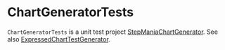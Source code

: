 # ChartGeneratorTests

`ChartGeneratorTests` is a unit test project [StepManiaChartGenerator](../../StepManiaChartGenerator/docs/Readme.md). See also [ExpressedChartTestGenerator](../../ExpressedChartTestGenerator/docs/Readme.md).